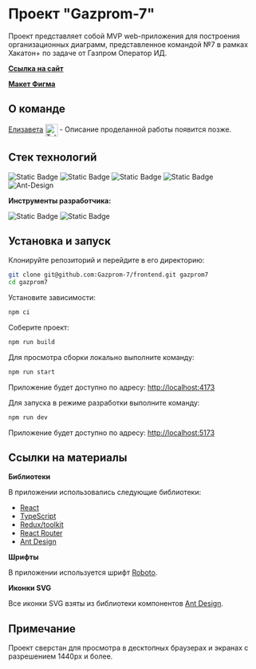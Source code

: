 # Проект "Gazprom-7"

Проект представляет собой MVP web-приложения для построения организационных диаграмм, представленное командой №7 в рамках Хакатон+ по задаче от Газпром Оператор ИД.

[**Ссылка на сайт**](https://gazprom-7.github.io/frontend/)

[**Макет Фигма**](https://www.figma.com/design/wnu4KxYiXd2Orf0JLxlsrR/%D0%A5%D0%B0%D0%BA%D0%B0%D1%82%D0%BE%D0%BD-%2F%2F-%D0%93%D0%B0%D0%B7%D0%BF%D1%80%D0%BE%D0%BC?node-id=0-1&t=JFxghPrL6158QvTd-1)

## О команде

[Елизавета](https://github.com/lizananeva) [<span><img src="https://cdn-icons-png.flaticon.com/128/906/906377.png" height="25" align="center" alt="Telegram" title="Telegram" style="right" /></span>](https://t.me/lizananeva) - Описание проделанной работы появится позже.

## Стек технологий

![Static Badge](https://img.shields.io/badge/react-20232a?style=for-the-badge&logo=react)
![Static Badge](https://img.shields.io/badge/typescript-3178c6?style=for-the-badge&logo=typescript&logoColor=white)
![Static Badge](https://img.shields.io/badge/redux_toolkit-764abc?style=for-the-badge&logo=redux&logoColor=white)
![Static Badge](https://img.shields.io/badge/react_router-faf9f6?style=for-the-badge&logo=react%20router)
![Ant-Design](https://img.shields.io/badge/-AntDesign-%230170FE?style=for-the-badge&logo=ant-design&logoColor=white)

**Инструменты разработчика:**

![Static Badge](https://img.shields.io/badge/git-f14e32?style=for-the-badge&logo=git&logoColor=white)
![Static Badge](https://img.shields.io/badge/vite-646cff?style=for-the-badge&logo=vite&logoColor=white)

## Установка и запуск

Клонируйте репозиторий и перейдите в его директорию:

```bash
git clone git@github.com:Gazprom-7/frontend.git gazprom7
cd gazprom7
```

Установите зависимости:

```bash
npm ci
```

Соберите проект:

```bash
npm run build
```

Для просмотра сборки локально выполните команду:

```bash
npm run start
```

Приложение будет доступно по адресу: [http://localhost:4173](http://localhost:4173/)

Для запуска в режиме разработки выполните команду:

```bash
npm run dev
```

Приложение будет доступно по адресу: [http://localhost:5173](http://localhost:5173/)

## Ссылки на материалы

**Библиотеки**

В приложении использовались следующие библиотеки:

- [React](https://react.dev/)
- [TypeScript](https://www.typescriptlang.org/)
- [Redux/toolkit](https://redux-toolkit.js.org/)
- [React Router](https://reactrouter.com/en/main)
- [Ant Design](https://ant.design/)

**Шрифты**

В приложении используется шрифт [Roboto](https://fonts.google.com/specimen/Roboto).

**Иконки SVG**

Все иконки SVG взяты из библиотеки компонентов [Ant Design](https://ant.design/).

## Примечание

Проект сверстан для просмотра в десктопных браузерах и экранах с разрешением 1440px и более.
